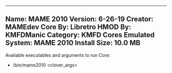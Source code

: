 -----------------------
Name: MAME 2010
Version: 6-26-19
Creator: MAMEdev
Core By: Libretro
HMOD By: KMFDManic
Category: KMFD Cores
Emulated System: MAME 2010
Install Size: 10.0 MB
-----------------------
Available executables and arguments to run Core:
- /bin/mame2010 <rom> <clover_args>
